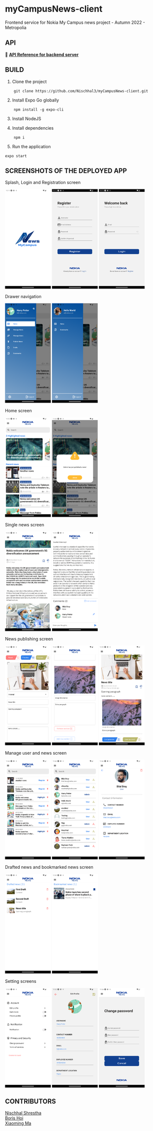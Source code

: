 # myCampusNews-client

Frontend service for Nokia My Campus news project - Autumn 2022 - Metropolia

## API 

🔗 [**API Reference for backend server**](https://github.com/myxmxm/myCampusNews-server)

## BUILD

1. Clone the project

```
    git clone https://github.com/Nischhal3/myCampusNews-client.git
```

2. Install Expo Go globally

```
    npm install -g expo-cli
```

3. Install NodeJS

4. Install dependencies

```
    npm i
```

5. Run the application

```
expo start
```

## SCREENSHOTS OF THE DEPLOYED APP

Splash, Login and Registration screen

<p  align="row">
<img src="assets/splash_screen.png" width="30%">
<img src="assets/registration_screen.png" width="30%">
<img src="assets/login_screen.png" width="30%">
</p>

Drawer navigation

<p  align="row">
<img src="assets/admin_drawer.png" width="30%">
<img src="assets/regular_user_drawer.png" width="30%">
</p>

Home screen

<p  align="row">
<img src="assets/home_screen.png" width="30%">
<img src="assets/notification.png" width="30%">
</p>

Single news screen
<p  align="row">
<img src="assets/single_news_screen_1.png" width="30%">
<img src="assets/single_news_screen_2.png" width="30%">
</p>

News publishing screen

<p  align="row">
<img src="assets/news_publish_screen_1.png" width="30%">
<img src="assets/news_publish_screen_2.png" width="30%">
<img src="assets/news_publish_screen_3.png" width="30%">
</p>

Manage user and news screen

<p  align="row">
<img src="assets/manage_news_screen.png" width="30%">
<img src="assets/manage_user_screen.png" width="30%">
<img src="assets/user_profile_screen_1.png" width="30%">
</p>

Drafted news and bookmarked news screen

<p  align="row">
<img src="assets/drafted_news_screen.png" width="30%">
<img src="assets/bookmarked_news_screen.png" width="30%">
</p>

Setting screens

<p  align="row">
<img src="assets/setting_screen_1.png" width="30%">
<img src="assets/setting_screen_2.png" width="30%">
<img src="assets/setting_screen_3.png" width="30%">
</p>

## CONTRIBUTORS

[Nischhal Shrestha](https://github.com/Nischhal3) <br>
[Boris Hoi](https://github.com/Borissss420)<br>
[Xiaoming Ma](https://github.com/myxmxm)<br>






